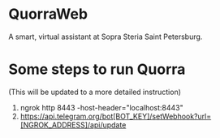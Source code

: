 # QuorraWeb
A smart, virtual assistant at Sopra Steria Saint Petersburg.


# Some steps to run Quorra 

(This will be updated to a more detailed instruction)

1. ngrok http 8443 -host-header="localhost:8443"
2. https://api.telegram.org/bot[BOT_KEY]/setWebhook?url=[NGROK_ADDRESS]/api/update